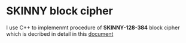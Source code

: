 # SKINNY block cipher
I use C++ to implemenmt procedure of **SKINNY-128-384** block cipher which is decribed in detail in this [document](SKINNY-spec-round2.pdf)